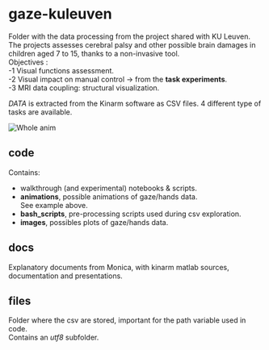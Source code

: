 # gaze-kuleuven

Folder with the data processing from the project shared with KU Leuven.  
The projects assesses cerebral palsy and other possible brain damages in children aged 7 to 15, thanks to a non-invasive tool.  
Objectives :  
-1 Visual functions assessment.  
-2 Visual impact on manual control -> from the **task experiments**.  
-3 MRI data coupling: structural visualization.  

*DATA* is extracted from the Kinarm software as CSV files. 4 different type of tasks are available. 

![Whole anim](https://github.com/toelt-llc/gaze-kuleuven/blob/main/code/animations/final/convertedall.gif) 

## code
Contains:
- walkthrough (and experimental) notebooks & scripts.
- **animations**, possible animations of gaze/hands data.  
See example above.  
- **bash_scripts**, pre-processing scripts used during csv exploration. 
- **images**, possibles plots of gaze/hands data.
## docs
Explanatory documents from Monica, with kinarm matlab sources, documentation and presentations.
## files
Folder where the csv are stored, important for the path variable used in code.  
Contains an *utf8* subfolder. 
